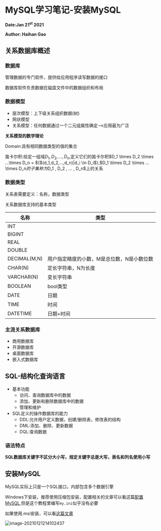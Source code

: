 # MySQL学习笔记-安装MySQL

**Date:Jan 21<sup>st</sup> 2021**

**Author: Haihan Gao**

## 关系数据库概述

### 数据库

管理数据的专门软件，提供给应用程序读写数据的接口

数据库软件负责数据在磁盘文件中的数据组织和布局

### 数据模型

* 层次模型：上下级关系组织数据(树)
* 网状模型
* 关系模型：任何数据通过一个二元组属性确定——>应用最为广泛

**关系模型的数学理论**

Domain:具有相同数据类型的值的集合

笛卡尔积:给定一组域$D_1,D_2,...,D_n$,定义它们的笛卡尔积$D_1 \times D_2 \times ...\times D_n = ${$(d_1,d_2,...,d_n)|d_i \in D_i$},$D_1 \times D_2 \times ... \times D_n$的子集称为$D_1 , D_2 , ... , D_n$上的关系

### 数据类型

关系表需要定义：名称，数据类型

关系数据库支持的基本类型

| 名称         | 类型                                       |
| ------------ | ------------------------------------------ |
| INT          |                                            |
| BIGINT       |                                            |
| REAL         |                                            |
| DOUBLE       |                                            |
| DECIMAL(M,N) | 用户指定精度的小数，M是总位数，N是小数位数 |
| CHAR(N)      | 定长字符串，N为长度                        |
| VARCHAR(N)   | 变长字符串                                 |
| BOOLEAN      | bool类型                                   |
| DATE         | 日期                                       |
| TIME         | 时间                                       |
| DATETIME     | 日期+时间                                  |

### 主流关系数据库

* 商用数据库
* 开源数据库
* 桌面数据库
* 嵌入式数据库

## SQL-结构化查询语言

* 基本功能
  * 访问、查询数据库中的数据
  * 添加、更新和删除数据库中的数据
  * 管理和维护
* SQL定义的操作数据库的能力
  * DDL:允许用户定义数据，创建/删除表，修改表的结构
  * DML:添加、删除、更新数据
  * DQL:查询数据

### 语法特点

**SQL数据库关键字不区分大小写，规定关键字总是大写，表名和列名使用小写**

## 安装MySQL

MySQL实际上只是一个SQL接口，内部包含多个数据引擎

Windows下安装，推荐使用压缩包安装，配置相关的文章可以看这篇[配置MySQL](https://www.cnblogs.com/cnbp/p/12620825.html),但是这个教程里编写`my.ini`似乎没有必要

如果使用.msi安装，可以看[这篇文章](http://c.biancheng.net/view/7135.html)

![image-20210121214102437](C:\Users\Lenovo\AppData\Roaming\Typora\typora-user-images\image-20210121214102437.png)
